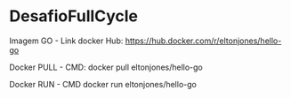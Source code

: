 # DesafioFullCycle

Imagem GO - Link docker Hub: https://hub.docker.com/r/eltonjones/hello-go

Docker PULL - CMD: docker pull eltonjones/hello-go

Docker RUN - CMD docker run eltonjones/hello-go


